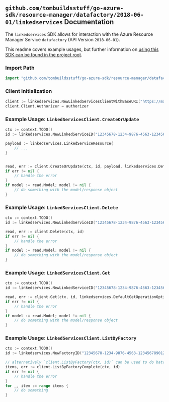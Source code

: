 
## `github.com/tombuildsstuff/go-azure-sdk/resource-manager/datafactory/2018-06-01/linkedservices` Documentation

The `linkedservices` SDK allows for interaction with the Azure Resource Manager Service `datafactory` (API Version `2018-06-01`).

This readme covers example usages, but further information on [using this SDK can be found in the project root](https://github.com/tombuildsstuff/go-azure-sdk/tree/main/docs).

### Import Path

```go
import "github.com/tombuildsstuff/go-azure-sdk/resource-manager/datafactory/2018-06-01/linkedservices"
```


### Client Initialization

```go
client := linkedservices.NewLinkedServicesClientWithBaseURI("https://management.azure.com")
client.Client.Authorizer = authorizer
```


### Example Usage: `LinkedServicesClient.CreateOrUpdate`

```go
ctx := context.TODO()
id := linkedservices.NewLinkedServiceID("12345678-1234-9876-4563-123456789012", "example-resource-group", "factoryValue", "linkedServiceValue")

payload := linkedservices.LinkedServiceResource{
	// ...
}


read, err := client.CreateOrUpdate(ctx, id, payload, linkedservices.DefaultCreateOrUpdateOperationOptions())
if err != nil {
	// handle the error
}
if model := read.Model; model != nil {
	// do something with the model/response object
}
```


### Example Usage: `LinkedServicesClient.Delete`

```go
ctx := context.TODO()
id := linkedservices.NewLinkedServiceID("12345678-1234-9876-4563-123456789012", "example-resource-group", "factoryValue", "linkedServiceValue")

read, err := client.Delete(ctx, id)
if err != nil {
	// handle the error
}
if model := read.Model; model != nil {
	// do something with the model/response object
}
```


### Example Usage: `LinkedServicesClient.Get`

```go
ctx := context.TODO()
id := linkedservices.NewLinkedServiceID("12345678-1234-9876-4563-123456789012", "example-resource-group", "factoryValue", "linkedServiceValue")

read, err := client.Get(ctx, id, linkedservices.DefaultGetOperationOptions())
if err != nil {
	// handle the error
}
if model := read.Model; model != nil {
	// do something with the model/response object
}
```


### Example Usage: `LinkedServicesClient.ListByFactory`

```go
ctx := context.TODO()
id := linkedservices.NewFactoryID("12345678-1234-9876-4563-123456789012", "example-resource-group", "factoryValue")

// alternatively `client.ListByFactory(ctx, id)` can be used to do batched pagination
items, err := client.ListByFactoryComplete(ctx, id)
if err != nil {
	// handle the error
}
for _, item := range items {
	// do something
}
```
